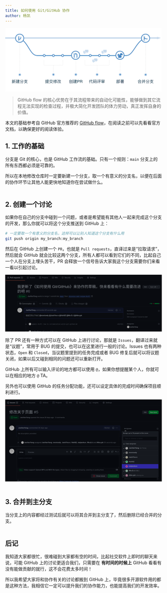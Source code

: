 ```yaml
---
title: 如何使用 Git/GitHub 协作
author: 杨凯
---
```


![GitHub flow](../assets/img/github-flow.png)  

> GitHub flow 的核心优势在于其流程带来的自动化可能性，能够做到其它流程无法实现的检查过程，并极大简化开发团队的体力劳动，真正发挥自身的价值。  

本文的基础参考自 GitHub 官方推荐的 [GitHub flow](https://guides.github.com/introduction/flow/)，在阅读之前可以先看看官方文档，以确保更好的阅读体验。  

## 1. 工作的基础
分支是 Git 的核心，也是 GitHub 工作流的基础。只有一个规则：`main` 分支上的所有东西都必须是可靠的。  

所以在本地修改仓库时一定要新建一个分支，取一个有意义的分支名，以便在后面的协作环节让其他人能更快地知道你在尝试做什么。  
<br>

## 2. 创建一个讨论
如果你在自己的分支中碰到一个问题，或者是希望能有其他人一起来完成这个分支的开发，那么你就可以将这个分支推送到 GitHub 上：  
```bash
# 一定要取一个有意义的分支名，这样可以让别人知道这个分支有什么用
git push origin my_branch:my_branch
```

然后在 GitHub 上创建一个 `PR`，也就是 `Pull requests`，直译过来是“拉取请求”，然后就会 GitHub 就会比较这两个分支，所有人都可以看到它们的不同，比起自己一个人在分支上埋头苦干，PR 会释放一个信号告诉大家我这个分支需要你们来看一看以引起讨论。  

![create a PR](../assets/img/create-a-pr.png)  

除了 PR 还有一种方式可以在 GitHub 上进行讨论，那就是 `Issues`，翻译过来就是“议题”，常用于 BUG 的提交，也可以在这里进行一般的讨论。Issues 也有两种状态，`Open` 和 `Closed`，当议题里提到的任务完成或者 BUG 修复后就可以将议题关闭，如果以后又碰到相同的问题还可以重新打开。  

GitHub 上所有可以输入评论的地方都可以使用 `@`，如果你想提醒某个人，你就可以在相应的地方 `@` TA。  

另外也可以使用 GitHub 的任务分配功能，还可以设定具体的完成时间确保项目顺利进行。  

![Issues assign](../assets/img/issues-assign.png)  
<br>

## 3. 合并到主分支
当分支上的内容都经过测试后就可以将其合并到主分支了，然后删除已经合并的分支。  
<br>

## 后记
我知道大家都很忙，很难碰到大家都有空的时间，比起社交软件上即时的聊天来说，可能 GitHub 上的讨论更适合我们，只需要在 **有时间的时候上** GitHub 看看有没有能做贡献的就行，这不会花费太多时间！  

所以我希望大家将和协作有关的讨论都搬到 GitHub 上，毕竟很多开源软件用的都是这种方法，我相信它一定可以提升我们的协作能力，也能提高我们的开发效率。  
